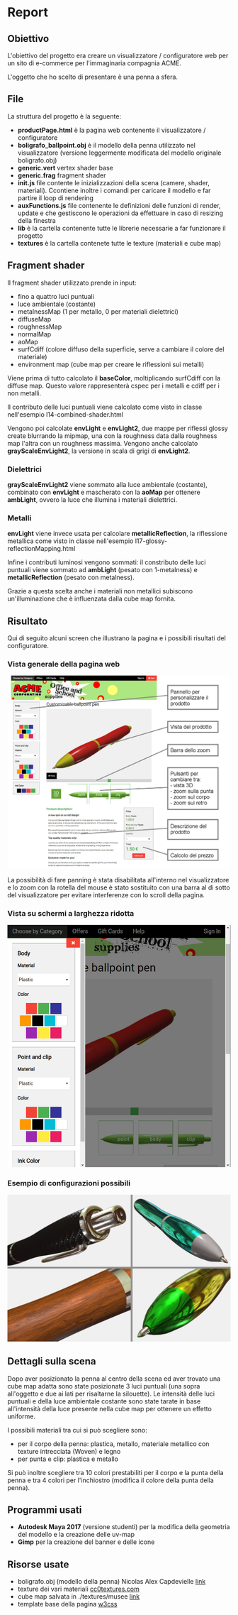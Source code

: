 # Report

## Obiettivo

L'obiettivo del progetto era creare un visualizzatore / configuratore web per un sito di e-commerce per l'immaginaria compagnia ACME.

L'oggetto che ho scelto di presentare è una penna a sfera.

## File

La struttura del progetto è la seguente:

- **productPage.html** è la pagina web contenente il visualizzatore / configuratore
- **boligrafo_ballpoint.obj** è il modello della penna utilizzato nel visualizzatore (versione leggermente modificata del modello originale boligrafo.obj)  
- **generic.vert** vertex shader base
- **generic.frag** fragment shader
- **init.js** file contente le inizializzazioni della scena (camere, shader, materiali). Ccontiene inoltre i comandi per caricare il modello e far partire il loop di rendering
- **auxFunctions.js** file contenente le definizioni delle funzioni di render, update e che gestiscono le operazioni da effettuare in caso di resizing della finestra
- **lib** è la cartella contenente tutte le librerie necessarie a far funzionare il progetto
- **textures** è la cartella contenete tutte le texture (materiali e cube map)

## Fragment shader

Il fragment shader utilizzato prende in input:
- fino a quattro luci puntuali
- luce ambientale (costante)
- metalnessMap (1 per metallo, 0 per materiali dielettrici)
- diffuseMap
- roughnessMap
- normalMap
- aoMap
- surfCdiff (colore diffuso della superficie, serve a cambiare il colore del materiale)
- environment map (cube map per creare le riflessioni sui metalli)

Viene prima di tutto calcolato il **baseColor**, moltiplicando surfCdiff con la diffuse map.
Questo valore rappresenterà cspec per i metalli e cdiff per i non metalli.

Il contributo delle luci puntuali viene calcolato come visto in classe nell'esempio l14-combined-shader.html

Vengono poi calcolate **envLight** e **envLight2**, due mappe per riflessi glossy create blurrando la mipmap, una con la roughness data dalla roughness map l'altra con un roughness massima. Vengono anche calcolato **grayScaleEnvLight2**, la versione in scala di grigi di **envLight2**.

### Dielettrici

**grayScaleEnvLight2** viene sommato alla luce ambientale (costante), combinato con **envLight** e mascherato con la **aoMap** per ottenere **ambLight**, ovvero la luce che illumina i materiali dielettrici.

### Metalli

**envLight** viene invece usata per calcolare **metallicReflection**, la riflessione metallica come visto in classe nell'esempio l17-glossy-reflectionMapping.html

Infine i contributi luminosi vengono sommati: il constributo delle luci puntuali viene sommato ad **ambLight** (pesato con 1-metalness) e **metallicReflection** (pesato con metalness).

Grazie a questa scelta anche i materiali non metallici subiscono un'illuminazione che è influenzata dalla cube map fornita.

## Risultato

Qui di seguito alcuni screen che illustrano la pagina e i possibili risultati del configuratore.

### Vista generale della pagina web

![Sito](https://github.com/Interactive3DGraphicsCourse-UNIUD-2018/product-visualization-bportelli/blob/master/images/productPage.jpg)

La possibilità di fare panning è stata disabilitata all'interno nel visualizzatore e lo zoom con la rotella del mouse è stato sostituito con una barra al di sotto del visualizzatore per evitare interferenze con lo scroll della pagina.

### Vista su schermi a larghezza ridotta

![VistaRidotta](https://github.com/Interactive3DGraphicsCourse-UNIUD-2018/product-visualization-bportelli/blob/master/images/smallScreen.jpg)

### Esempio di configurazioni possibili

![Configurazioni](https://github.com/Interactive3DGraphicsCourse-UNIUD-2018/product-visualization-bportelli/blob/master/images/config.jpg)

## Dettagli sulla scena

Dopo aver posizionato la penna al centro della scena ed aver trovato una cube map adatta sono state posizionate 3 luci puntuali (una sopra all'oggetto e due ai lati per risaltarne la silouette). Le intensità delle luci puntuali e della luce ambientale costante sono state tarate in base all'intensità della luce presente nella cube map per ottenere un effetto uniforme.

I possibili materiali tra cui si può scegliere sono:
- per il corpo della penna: plastica, metallo, materiale metallico con texture intrecciata (Woven) e legno
- per punta e clip: plastica e metallo

Si può inoltre scegliere tra 10 colori prestabiliti per il corpo e la punta della penna e tra 4 colori per l'inchiostro (modifica il colore della punta della penna).

## Programmi usati

- **Autodesk Maya 2017** (versione studenti) per la modifica della geometria del modello e la creazione delle uv-map
- **Gimp** per la creazione del banner e delle icone

## Risorse usate

- boligrafo.obj (modello della penna) Nicolas Alex Capdevielle [link](https://sketchfab.com/models/25fb4c1e876e4c869249598a04ba0f48)
- texture dei vari materiali [cc0textures.com](https://cc0textures.com/home)
- cube map salvata in ./textures/musee [link](https://git.framasoft.org/pizaninja/OpenEarthView/tree/master/demo/cubemap_musee)
- template base della pagina [w3css](https://www.w3schools.com/w3css/default.asp)